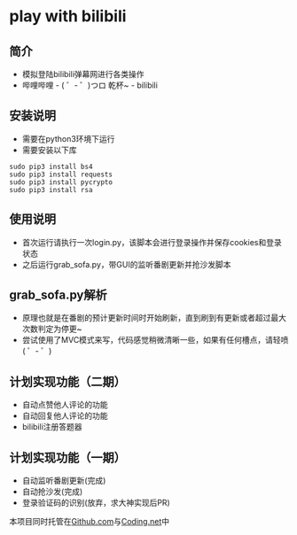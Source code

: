 # play with bilibili
## 简介
* 模拟登陆bilibili弹幕网进行各类操作
* 哔哩哔哩 - ( ゜- ゜)つロ 乾杯~ - bilibili

## 安装说明
* 需要在python3环境下运行
* 需要安装以下库

```shell
sudo pip3 install bs4
sudo pip3 install requests
sudo pip3 install pycrypto
sudo pip3 install rsa
```

## 使用说明
* 首次运行请执行一次login.py，该脚本会进行登录操作并保存cookies和登录状态
* 之后运行grab_sofa.py，带GUI的监听番剧更新并抢沙发脚本

## grab_sofa.py解析
* 原理也就是在番剧的预计更新时间时开始刷新，直到刷到有更新或者超过最大次数判定为停更~
* 尝试使用了MVC模式来写，代码感觉稍微清晰一些，如果有任何槽点，请轻喷( ゜- ゜)

## 计划实现功能（二期）
* 自动点赞他人评论的功能
* 自动回复他人评论的功能
* bilibili注册答题器

## 计划实现功能（一期）
* 自动监听番剧更新(完成)
* 自动抢沙发(完成)
* 登录验证码的识别(放弃，求大神实现后PR)

本项目同时托管在[Github.com](https://github.com/ookcode/BilibiliSofaSitter)与[Coding.net](https://coding.net/u/ookcode/p/bilibili/git)中